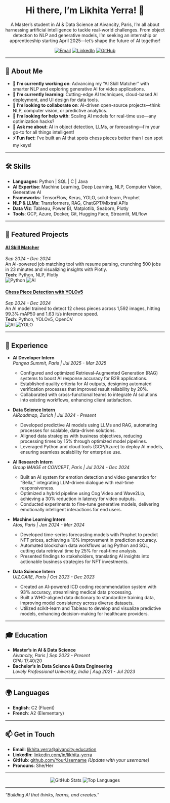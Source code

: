 <div align="center">
  <h1>Hi there, I’m Likhita Yerra! 👋</h1>
  <p>A Master’s student in AI & Data Science at Aivancity, Paris, I’m all about harnessing artificial intelligence to tackle real-world challenges. From object detection to NLP and generative models, I’m seeking an internship or apprenticeship starting April 2025—let’s shape the future of AI together!</p>
  <a href="mailto:likhita.yerra@aivancity.education"><img src="https://img.shields.io/badge/Email-Me-blue?logo=gmail" alt="Email"></a>
  <a href="https://linkedin.com/in/likhita-yerra"><img src="https://img.shields.io/badge/LinkedIn-Connect-blue?logo=linkedin" alt="LinkedIn"></a>
  <a href="https://github.com/YourUsername"><img src="https://img.shields.io/badge/GitHub-Follow-black?logo=github" alt="GitHub"></a>
</div>

---

## 🚀 About Me  
- **🔭 I’m currently working on**: Advancing my “AI Skill Matcher” with smarter NLP and exploring generative AI for video applications.  
- **🌱 I’m currently learning**: Cutting-edge AI techniques, cloud-based AI deployment, and UI design for data tools.  
- **👯 I’m looking to collaborate on**: AI-driven open-source projects—think NLP, computer vision, or predictive analytics.  
- **🤔 I’m looking for help with**: Scaling AI models for real-time use—any optimization hacks?  
- **💬 Ask me about**: AI in object detection, LLMs, or forecasting—I’m your go-to for all things intelligent!  
- **⚡ Fun fact**: I’ve built an AI that spots chess pieces better than I can spot my keys!  

---

## 🛠 Skills  
- **Languages**: Python | SQL | C | Java  
- **AI Expertise**: Machine Learning, Deep Learning, NLP, Computer Vision, Generative AI  
- **Frameworks**: TensorFlow, Keras, YOLO, scikit-learn, Prophet  
- **NLP & LLMs**: Transformers, RAG, ChatGPT/Mixtral APIs  
- **Data Viz**: Tableau, Power BI, Matplotlib, Seaborn, Plotly  
- **Tools**: GCP, Azure, Docker, Git, Hugging Face, Streamlit, MLflow  

---

## 🌟 Featured Projects  
#### [AI Skill Matcher](https://github.com/YourUsername/AI-Skill-Matcher)  
*Sep 2024 - Dec 2024*  
An AI-powered job matching tool with resume parsing, crunching 500 jobs in 23 minutes and visualizing insights with Plotly.  
**Tech**: Python, NLP, Plotly  
![Python](https://img.shields.io/badge/Python-3.9-blue?logo=python) ![AI](https://img.shields.io/badge/AI-NLP-orange)

#### [Chess Piece Detection with YOLOv5](https://github.com/YourUsername/Chess-Piece-Detection)  
*Sep 2024 - Dec 2024*  
An AI model trained to detect 12 chess pieces across 1,592 images, hitting 99.3% mAP50 and 1.63 it/s inference speed.  
**Tech**: Python, YOLOv5, OpenCV  
![AI](https://img.shields.io/badge/AI-Vision-green) ![YOLO](https://img.shields.io/badge/YOLO-v5-blue)

---

## 💼 Experience  
- **AI Developer Intern**  
  *Pangea Summit, Paris | Jul 2025 - Mar 2025*  
  - Configured and optimized Retrieval-Augmented Generation (RAG) systems to boost AI response accuracy for B2B applications.  
  - Established quality criteria for AI outputs, designing automated verification processes that improved result reliability by 20%.  
  - Collaborated with cross-functional teams to integrate AI solutions into existing workflows, enhancing client satisfaction.  

- **Data Science Intern**  
  *AIRoadmap, Zurich | Jul 2024 - Present*  
  - Developed predictive AI models using LLMs and RAG, automating processes for scalable, data-driven solutions.  
  - Aligned data strategies with business objectives, reducing processing times by 15% through optimized model pipelines.  
  - Leveraged Python and cloud tools (GCP/Azure) to deploy AI models, ensuring seamless scalability for enterprise use.  

- **AI Research Intern**  
  *Group IMAGE et CONCEPT, Paris | Jul 2024 - Dec 2024*  
  - Built an AI system for emotion detection and video generation for “Bella,” integrating LLM-driven dialogue with real-time responsiveness.  
  - Optimized a hybrid pipeline using Cog Video and Wave2Lip, achieving a 30% reduction in latency for video outputs.  
  - Conducted experiments to fine-tune generative models, delivering emotionally intelligent interactions for end users.  

- **Machine Learning Intern**  
  *Atos, Paris | Jan 2024 - Mar 2024*  
  - Developed time-series forecasting models with Prophet to predict NFT prices, achieving a 10% improvement in prediction accuracy.  
  - Automated blockchain data workflows using Python and SQL, cutting data retrieval time by 25% for real-time analysis.  
  - Presented findings to stakeholders, translating AI insights into actionable business strategies for NFT investments.  

- **Data Science Intern**  
  *UIZ.CARE, Paris | Oct 2023 - Dec 2023*  
  - Created an AI-powered ICD coding recommendation system with 93% accuracy, streamlining medical data processing.  
  - Built a WHO-aligned data dictionary to standardize training data, improving model consistency across diverse datasets.  
  - Utilized scikit-learn and Tableau to develop and visualize predictive models, enhancing decision-making for healthcare providers.  

---

## 🎓 Education  
- **Master’s in AI & Data Science**  
  *Aivancity, Paris | Sep 2023 - Present*  
  GPA: 17.40/20  
- **Bachelor’s in Data Science & Data Engineering**  
  *Lovely Professional University, India | Aug 2021 - Jul 2023*  

---

## 🌍 Languages  
- **English**: C2 (Fluent)  
- **French**: A2 (Elementary)  

---

## 📫 Get in Touch  
- **Email**: [likhita.yerra@aivancity.education](mailto:likhita.yerra@aivancity.education)  
- **LinkedIn**: [linkedin.com/in/likhita-yerra](https://linkedin.com/in/likhita-yerra)  
- **GitHub**: [github.com/YourUsername](https://github.com/YourUsername) *(Update with your username)*  
- **Pronouns**: She/Her  

---

<div align="center">
  <img src="https://github-readme-stats.vercel.app/api?username=YourUsername&show_icons=true&theme=light" alt="GitHub Stats" />
  <img src="https://github-readme-stats.vercel.app/api/top-langs/?username=YourUsername&layout=compact&theme=light" alt="Top Languages" />
</div>

---
*“Building AI that thinks, learns, and creates.”*
